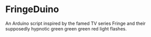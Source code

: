 FringeDuino
===========

An Arduino script inspired by the famed TV series Fringe and their supposedly hypnotic green green green red light flashes.

